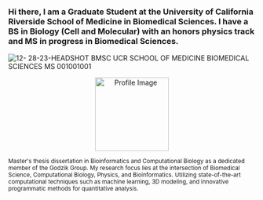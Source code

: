 ### Hi there, I am a Graduate Student at the University of California Riverside School of Medicine in Biomedical Sciences. I have a BS in Biology (Cell and Molecular) with an honors physics track and MS in progress in Biomedical Sciences.

![12- 28-23-HEADSHOT BMSC UCR SCHOOL OF MEDICINE BIOMEDICAL SCIENCES MS 001001001](https://github.com/Jmpaulmedschucr036/Jmpaulmedschucr036/assets/155435479/b476742e-6cf5-4f1d-9a5a-80b94dbdfa8b)
<p align="center">
  <img src="https://raw.githubusercontent.com/Jmpaulmedschucr036/Jmpaulmedschucr036/main/assets/155435479/b476742e-6cf5-4f1d-9a5a-80b94dbdfa8b" alt="Profile Image" width="150" height="150"/>
</p>


  <small>
Master's thesis dissertation in Bioinformatics and Computational Biology as a dedicated member of the Godzik Group.
My research focus lies at the intersection of Biomedical Science, Computational Biology, Physics, and Bioinformatics. Utilizing state-of-the-art computational techniques such as machine learning, 3D modeling, and innovative programmatic methods for quantitative analysis.
 






